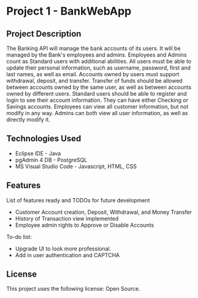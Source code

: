 # Project 1 - BankWebApp

## Project Description

The Banking API will manage the bank accounts of its users. It will be managed by the Bank's employees and admins. Employees and Admins count as Standard users with additional abilities. All users must be able to update their personal information, such as username, password, first and last names, as well as email. Accounts owned by users must support withdrawal, deposit, and transfer. Transfer of funds should be allowed between accounts owned by the same user, as well as between accounts owned by different users. Standard users should be able to register and login to see their account information. They can have either Checking or Savings accounts. Employees can view all customer information, but not modify in any way. Admins can both view all user information, as well as directly modify it.

## Technologies Used

* Eclipse IDE - Java
* pgAdmin 4 DB - PostgreSQL
* MS Visual Studio Code - Javascript, HTML, CSS

## Features

List of features ready and TODOs for future development
* Customer Account creation, Deposit, Withdrawal, and Money Transfer
* History of Transaction view implemented
* Employee admin rights to Approve or Disable Accounts

To-do list:
* Upgrade UI to look more professional.
* Add in user authentication and CAPTCHA

## License

This project uses the following license: Open Source.
